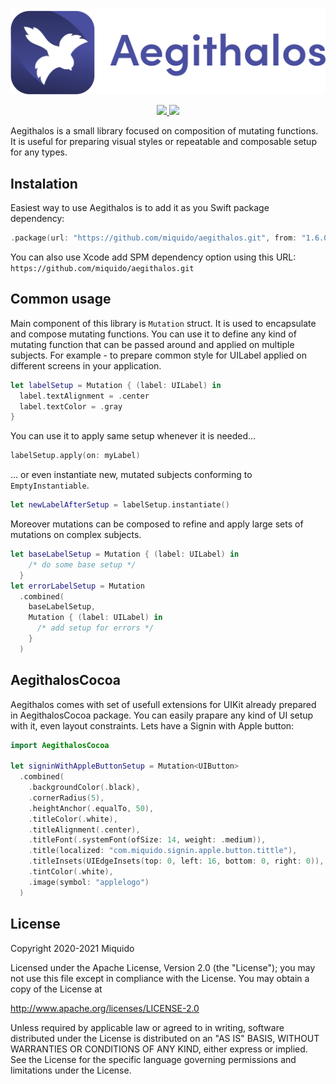<p align="center">
  <img src="./logo.svg" width=600>
</p>
<p align="center">
  <a href="https://github.com/apple/swift-package-manager">
    <img src="https://img.shields.io/badge/Swift%20Package%20Manager-compatible-green.svg">
  </a>
  <img src="https://img.shields.io/badge/platform-iOS%20|%20iPadOS%20|%20macOS-blue.svg?style=flat">
</p>

Aegithalos is a small library focused on composition of mutating functions. It is useful for preparing visual styles or repeatable and composable setup for any types.

## Instalation

Easiest way to use Aegithalos is to add it as you Swift package dependency:

```swift
.package(url: "https://github.com/miquido/aegithalos.git", from: "1.6.0")
```

You can also use Xcode add SPM dependency option using this URL:  `https://github.com/miquido/aegithalos.git`

## Common usage

Main component of this library is `Mutation` struct. It is used to encapsulate and compose mutating functions. You can use it to define any kind of mutating function that can be passed around and applied on multiple subjects. For example - to prepare common style for UILabel applied on different screens in your application.

```swift
let labelSetup = Mutation { (label: UILabel) in
  label.textAlignment = .center
  label.textColor = .gray
}
```

You can use it to apply same setup whenever it is needed...

```swift
labelSetup.apply(on: myLabel)
```

... or even instantiate new, mutated subjects conforming to `EmptyInstantiable`.

```swift
let newLabelAfterSetup = labelSetup.instantiate()
```

Moreover mutations can be composed to refine and apply large sets of mutations on complex subjects.

```swift
let baseLabelSetup = Mutation { (label: UILabel) in
    /* do some base setup */
  }
let errorLabelSetup = Mutation
  .combined(
    baseLabelSetup,
    Mutation { (label: UILabel) in
      /* add setup for errors */
    }
  )
```

## AegithalosCocoa

Aegithalos comes with set of usefull extensions for UIKit already prepared in AegithalosCocoa package. You can easily prapare any kind of UI setup with it, even layout constraints. Lets have a Signin with Apple button:

```swift
import AegithalosCocoa

let signinWithAppleButtonSetup = Mutation<UIButton>
  .combined(
    .backgroundColor(.black),
    .cornerRadius(5),
    .heightAnchor(.equalTo, 50),
    .titleColor(.white),
    .titleAlignment(.center),
    .titleFont(.systemFont(ofSize: 14, weight: .medium)),
    .title(localized: "com.miquido.signin.apple.button.tittle"),
    .titleInsets(UIEdgeInsets(top: 0, left: 16, bottom: 0, right: 0)),
    .tintColor(.white),
    .image(symbol: "applelogo")
  )
```

## License

Copyright 2020-2021 Miquido

Licensed under the Apache License, Version 2.0 (the "License"); you may not use this file except in compliance with the License. You may obtain a copy of the License at

http://www.apache.org/licenses/LICENSE-2.0

Unless required by applicable law or agreed to in writing, software distributed under the License is distributed on an "AS IS" BASIS, WITHOUT WARRANTIES OR CONDITIONS OF ANY KIND, either express or implied. See the License for the specific language governing permissions and limitations under the License.
